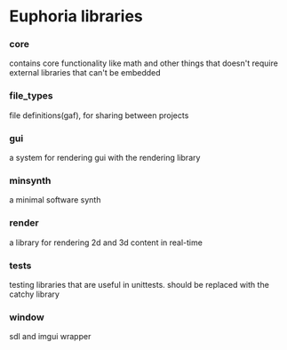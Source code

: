 # Euphoria libraries

### core
contains core functionality like math and other things that doesn't require external libraries that can't be embedded

### file_types
file definitions(gaf), for sharing between projects

### gui
a system for rendering gui with the rendering library

### minsynth
a minimal software synth

### render
a library for rendering 2d and 3d content in real-time

### tests
testing libraries that are useful in unittests. should be replaced with the catchy library

### window
sdl and imgui wrapper



